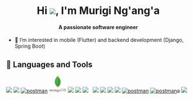 <h1 align="center">Hi <img src="https://raw.githubusercontent.com/MartinHeinz/MartinHeinz/master/wave.gif" width="30px">, I'm Murigi Ng'ang'a</h1>
<h4 align="center">A passionate software engineer</h4>

- 🌱 I’m interested in mobile (Flutter) and backend development (Django, Spring Boot)

## 🚀 Languages and Tools

<p align="left">
    <a href="https://www.python.org" target="_blank"><img src="https://img.icons8.com/color/48/000000/python.png"/></a>
    <a href="https://www.djangoproject.com" target="_blank"><img src="https://img.icons8.com/external-tal-revivo-green-tal-revivo/36/000000/external-django-a-high-level-python-web-framework-that-encourages-rapid-development-logo-green-tal-revivo.png"/></a>
    <a href="https://spring.io/projects/spring-boot/" target="_blank" rel="noreferrer"><img src="https://img.icons8.com/?size=80&id=A3Ulk2RcONKs&format=png" alt="postman" width="40" height="40"/></a>
    <a href="https://www.mongodb.com/" target="_blank"><img src="https://raw.githubusercontent.com/devicons/devicon/master/icons/mongodb/mongodb-original-wordmark.svg" alt="mongodb" width="48" height="48"/></a>
    <a href="https://developer.mozilla.org/en-US/docs/Web/JavaScript" target="_blank"><img src="https://img.icons8.com/color/48/000000/javascript.png"/></a>
    <a href="https://reactjs.org/" target="_blank"><img src="https://img.icons8.com/color/48/000000/react-native.png"/></a>
    <a style="padding-right:8px;" href="https://nodejs.org" target="_blank"><img src="https://img.icons8.com/color/48/000000/nodejs.png"/></a>
    <a href="https://reactnative.dev/"><img src="https://img.icons8.com/nolan/64/react-native.png"/></a>
    <a href="https://flutter.dev/"><img src="https://img.icons8.com/color/48/000000/flutter.png"/></a>
    <a href="https://console.firebase.google.com/"><img src="https://img.icons8.com/color/48/000000/firebase.png"/></a>
    <a href="https://graphql.org/"><img src="https://img.icons8.com/color/48/000000/graphql.png"/></a>
    <a href="https://www.postgresql.org/" target="_blank" rel="noreferrer"><img src="https://img.icons8.com/?size=80&id=LwQEs9KnDgIo&format=png" alt="postman" width="40" height="40"/></a>
    <a href="https://postman.com" target="_blank" rel="noreferrer"><img src="https://www.vectorlogo.zone/logos/getpostman/getpostman-icon.svg" alt="postman" width="40" height="40"/></a>a
    <a href="https://portal.azure.com/"><img src="https://img.icons8.com/fluency/48/000000/azure-1.png"/></a>
</p>
